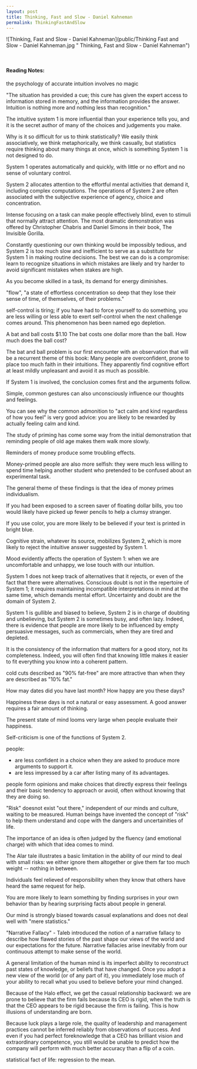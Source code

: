 ```yaml
---
layout: post
title: Thinking, Fast and Slow - Daniel Kahneman
permalink: ThinkingFastAndSlow
---
```


![Thinking, Fast and Slow - Daniel Kahneman](public/Thinking Fast and Slow - Daniel Kahneman.jpg " Thinking, Fast and Slow - Daniel Kahneman")

<!-- **Rating 9/10**  -->

<br>

#### Reading Notes:

the psychology of accurate intuition involves no magic

"The situation has provided a cue; this cure has given the expert access to information stored in memory, and the information provides the answer. Intuition is nothing more and nothing less than recognition."

The intuitive system 1 is more influential than your experience tells you, and it is the secret author of many of the choices and judgements you make.

Why is it so difficult for us to think statistically? We easily think associatively, we think metaphorically, we think casually, but statistics require thinking about many things at once, which is something System 1 is not designed to do.

System 1 operates automatically and quickly, with little or no effort and no sense of voluntary control.

System 2 allocates attention to the effortful mental activities that demand it, including complex computations. The operations of System 2 are often associated with the subjective experience of agency, choice and concentration.

Intense focusing on a task can make people effectively blind, even to stimuli that normally attract attention. The most dramatic demonstration was offered by Christopher Chabris and Daniel Simons in their book, The Invisible Gorilla.

Constantly questioning our own thinking would be impossibly tedious, and System 2 is too much slow and inefficient to serve as a substitute for System 1 in making routine decisions. The best we can do is a compromise: learn to recognize situations in which mistakes are likely and try harder to avoid significant mistakes when stakes are high.

As you become skilled in a task, its demand for energy diminishes.

"flow", "a state of effortless concentration so deep that they lose their sense of time, of themselves, of their problems."

self-control is tiring; if you have had to force yourself to do something, you are less willing or less able to exert self-control when the next challenge comes around. This phenomenon has been named ego depletion.

A bat and ball costs $1.10
The bat costs one dollar more than the ball.
How much does the ball cost?

The bat and ball problem is our first encounter with an observation that will be a recurrent theme of this book: Many people are overconfident, prone to place too much faith in their intuitions. They apparently find cognitive effort at least mildly unpleasant and avoid it as much as possible.

If System 1 is involved, the conclusion comes first and the arguments follow.

Simple, common gestures can also unconsciously influence our thoughts and feelings.

You can see why the common admonition to "act calm and kind regardless of how you feel" is very good advice: you are likely to be rewarded by actually feeling calm and kind.

The study of priming has come some way from the initial demonstration that reminding people of old age makes them walk more slowly.

Reminders of money produce some troubling effects.

Money-primed people are also more selfish: they were much less willing to spend time helping another student who pretended to be confused about an experimental task.

The general theme of these findings is that the idea of money primes individualism.

If you had been exposed to a screen saver of floating dollar bills, you too would likely have picked up fewer pencils to help a clumsy stranger.

If you use color, you are more likely to be believed if your text is printed in bright blue.

Cognitive strain, whatever its source, mobilizes System 2, which is more likely to reject the intuitive answer suggested by System 1.

Mood evidently affects the operation of System 1: when we are uncomfortable and unhappy, we lose touch with our intuition.

System 1 does not keep track of alternatives that it rejects, or even of the fact that there were alternatives. Conscious doubt is not in the repertoire of System 1; it requires maintaining incompatible interpretations in mind at the same time, which demands mental effort. Uncertainty and doubt are the domain of System 2.

System 1 is gullible and biased to believe, System 2 is in charge of doubting and unbelieving, but System 2 is sometimes busy, and often lazy. Indeed, there is evidence that people are more likely to be influenced by empty persuasive messages, such as commercials, when they are tired and depleted.

It is the consistency of the information that matters for a good story, not its completeness. Indeed, you will often find that knowing little makes it easier to fit everything you know into a coherent pattern.

cold cuts described as "90% fat-free" are more attractive than when they are described as "10% fat."

How may dates did you have last month?
How happy are you these days?

Happiness these days is not a natural or easy assessment. A good answer requires a fair amount of thinking.

The present state of mind looms very large when people evaluate their happiness.

Self-criticism is one of the functions of System 2.

people:

* are less confident in a choice when they are asked to produce more arguments to support it.
* are less impressed by a car after listing many of its advantages.

people form opinions and make choices that directly express their feelings and their basic tendency to approach or avoid, often without knowing that they are doing so.

"Risk" doesnot exist "out there," independent of our minds and culture, waiting to be measured. Human beings have invented the concept of "risk" to help them understand and cope with the dangers and uncertainities of life.

The importance of an idea is often judged by the fluency (and emotional charge) with which that idea comes to mind.

The Alar tale illustrates a basic limitation in the ability of our mind to deal with small risks: we either ignore them altogether or give them far too much weight -- nothing in between.

Individuals feel relieved of responsibility when they know that others have heard the same request for help.

You are more likely to learn something by finding surprises in your own behavior than by hearing surprising facts about people in general.

Our mind is strongly biased towards casual explanations and does not deal well with "mere statistics."

"Narrative Fallacy" - Taleb introduced the notion of a narrative fallacy to describe how flawed stories of the past shape our views of the world and our expectations for the future. Narrative fallacies arise inevitably from our continuous attempt to make sense of the world.

A general limitation of the human mind is its imperfect ability to reconstruct past states of knowledge, or beliefs that have changed. Once you adopt a new view of the world (or of any part of it), you immediately lose much of your ability to recall what you used to believe before your mind changed.

Because of the Halo effect, we get the casual relationship backward: we are prone to believe that the firm fails because its CEO is rigid, when the truth is that the CEO appears to be rigid because the firm is failing. This is how illusions of understanding are born.

Because luck plays a large role, the quality of leadership and management practices cannot be inferred reliably from observations of success. And even if you had perfect foreknowledge that a CEO has brilliant vision and extraordinary competence, you still would be unable to predict how the company will perform with much better accuracy than a flip of a coin.

statistical fact of life: regression to the mean.
